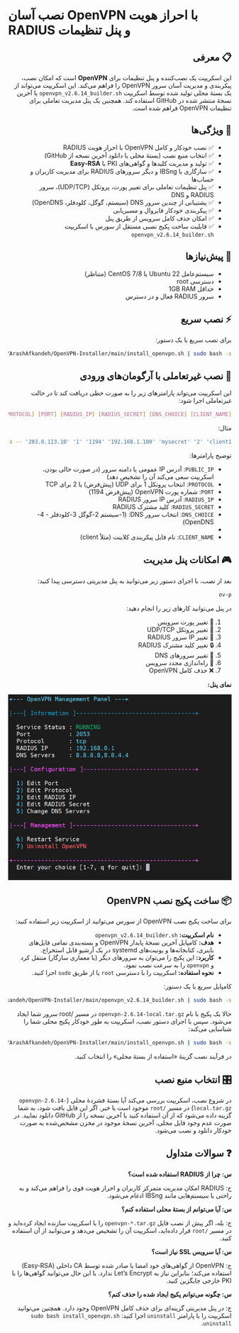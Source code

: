 
# نصب آسان OpenVPN با احراز هویت RADIUS و پنل تنظیمات

<div dir="rtl">

## 📋 معرفی

این اسکریپت یک نصب‌کننده و پنل تنظیمات برای **OpenVPN** است که امکان نصب، پیکربندی و مدیریت آسان سرور OpenVPN را فراهم می‌کند.  این اسکریپت می‌تواند از یک بستهٔ محلی تولید شده توسط اسکریپت `openvpn_v2.6.14_builder.sh` یا آخرین نسخهٔ منتشر شده در GitHub استفاده کند.  همچنین یک پنل مدیریت تعاملی برای تنظیمات OpenVPN فراهم شده است.

## 🎯 ویژگی‌ها

- ✅ نصب خودکار و کامل OpenVPN با احراز هویت RADIUS
- ✅ انتخاب منبع نصب (بستهٔ محلی یا دانلود آخرین نسخه از GitHub)
- ✅ تولید و مدیریت کلیدها و گواهی‌های PKI با **Easy‑RSA**
- ✅ سازگاری با IBSng و دیگر سرورهای RADIUS برای مدیریت کاربران و حساب‌ها
- ✅ پنل تنظیمات تعاملی برای تغییر پورت، پروتکل (UDP/TCP)، سرور RADIUS و DNS
- ✅ پشتیبانی از چندین سرور DNS (سیستم، گوگل، کلودفلر، OpenDNS)
- ✅ پیکربندی خودکار فایروال و مسیریابی
- ✅ امکان حذف کامل سرویس از طریق پنل
- ✅ قابلیت ساخت پکیج نصبی مستقل از سورس با اسکریپت `openvpn_v2.6.14_builder.sh`

## 🔧 پیش‌نیازها

- سیستم‌عامل Ubuntu 22 یا CentOS 7/8 (متناظر)
- دسترسی root
- حداقل 1GB RAM
- سرور RADIUS فعال و در دسترس

## ⚡ نصب سریع

برای نصب سریع با یک دستور:

```bash
curl -sSL https://raw.githubusercontent.com/ArashAfkandeh/OpenVPN-Installer/main/install_openvpn.sh | sudo bash -s
```

## 📝 نصب غیرتعاملی با آرگومان‌های ورودی

این اسکریپت می‌تواند پارامترهای زیر را به صورت خطی دریافت کند تا در حالت غیرتعاملی اجرا شود:

```bash
curl -sSL https://raw.githubusercontent.com/ArashAfkandeh/OpenVPN-Installer/main/install_openvpn.sh | sudo bash -s -- [PUBLIC_IP] [PROTOCOL] [PORT] [RADIUS_IP] [RADIUS_SECRET] [DNS_CHOICE] [CLIENT_NAME]
```

مثال:

```bash
curl -sSL https://raw.githubusercontent.com/ArashAfkandeh/OpenVPN-Installer/main/install_openvpn.sh | sudo bash -s -- '203.0.113.10' '1' '1194' '192.168.1.100' 'mysecret' '2' 'client1'
```

توضیح پارامترها:

- `PUBLIC_IP`: آدرس IP عمومی یا دامنه سرور (در صورت خالی بودن، اسکریپت سعی می‌کند آن را تشخیص دهد)
- `PROTOCOL`: انتخاب پروتکل 1 برای UDP (پیش‌فرض) یا 2 برای TCP
- `PORT`: شماره پورت OpenVPN (پیش‌فرض 1194)
- `RADIUS_IP`: آدرس IP سرور RADIUS
- `RADIUS_SECRET`: کلید مشترک RADIUS
- `DNS_CHOICE`: انتخاب سرور DNS: (1-سیستم  2-گوگل  3-کلودفلر  - 4-OpenDNS)
- 
- `CLIENT_NAME`: نام فایل پیکربندی کلاینت (مثلاً client)

## 🎮 امکانات پنل مدیریت

بعد از نصب، با اجرای دستور زیر می‌توانید به پنل مدیریتی دسترسی پیدا کنید:

```bash
ov-p
```

در پنل می‌توانید کارهای زیر را انجام دهید:

1. 🔄 تغییر پورت سرویس
2. 🔄 تغییر پروتکل UDP/TCP
3. 🔑 تغییر IP سرور RADIUS
4. 🔒 تغییر کلید مشترک RADIUS
5. 📡 تغییر سرورهای DNS
6. 🔁 راه‌اندازی مجدد سرویس
7. ❌ حذف کامل OpenVPN

**نمای پنل:**

![نمای پنل مدیریت](panel_preview.png)

## 📦 ساخت پکیج نصب OpenVPN

برای ساخت پکیج نصب OpenVPN از سورس می‌توانید از اسکریپت زیر استفاده کنید:

- **نام اسکریپت:** `openvpn_v2.6.14_builder.sh`
- **هدف:** کامپایل آخرین نسخهٔ پایدار OpenVPN و بسته‌بندی تمامی فایل‌های باینری، کتابخانه‌ها و یونیت‌های systemd در یک آرشیو قابل استخراج.
- **کاربرد:** این پکیج را می‌توان به سرورهای دیگر (با معماری سازگار) منتقل کرد و `openvpn` را به سرعت نصب نمود.
- **نحوه استفاده:** اسکریپت را با دسترسی `root` یا از طریق `sudo` اجرا کنید.

کامپایل سریع با یک دستور:
```bash
curl -sSL https://raw.githubusercontent.com/ArashAfkandeh/OpenVPN-Installer/main/openvpn_v2.6.14_builder.sh | sudo bash -s
```
حالا یک پکیج با نام `openvpn-2.6.14-local.tar.gz` در مسیر /root سرور شما ایجاد می‌شود.
سپس با اجرای دستور نصب، اسکریپت به طور خودکار پکیج محلی شما را شناسایی می‌کند:
```bash
curl -sSL https://raw.githubusercontent.com/ArashAfkandeh/OpenVPN-Installer/main/install_openvpn.sh | sudo bash -s
```
در فرآیند نصب گزینهٔ «استفاده از بستهٔ محلی» را انتخاب کنید.

## 🎛️ انتخاب منبع نصب

در شروع نصب، اسکریپت بررسی می‌کند آیا بستهٔ فشردهٔ محلی (`openvpn-2.6.14-local.tar.gz`) در مسیر `/root` موجود است یا خیر.  اگر این فایل یافت شود، به شما گزینه داده می‌شود که از آن استفاده کنید یا آخرین نسخه را از GitHub دانلود نمایید.  در صورت عدم وجود فایل محلی، آخرین نسخهٔ موجود در مخزن مشخص‌شده به صورت خودکار دانلود و نصب می‌شود.

## ❓ سوالات متداول

**س: چرا از RADIUS استفاده شده است؟**
  
ج: RADIUS امکان مدیریت متمرکز کاربران و احراز هویت قوی را فراهم می‌کند و به راحتی با سیستم‌هایی مانند IBSng ادغام می‌شود.

**س: آیا می‌توانم از بستهٔ محلی استفاده کنم؟**
  
ج: بله، اگر پیش از نصب فایل `openvpn-*.tar.gz` را با اسکریپت سازنده ایجاد کرده‌اید و در مسیر `/root` قرار داده‌اید، اسکریپت آن را تشخیص می‌دهد و می‌توانید از آن استفاده کنید.

**س: آیا سرویس SSL نیاز است؟**
  
ج: OpenVPN از گواهی‌های خود امضا یا صادر شده توسط CA داخلی (Easy‑RSA) استفاده می‌کند؛ بنابراین نیاز به Let’s Encrypt ندارد.  با این حال می‌توانید گواهی‌ها را با PKI خارجی جایگزین کنید.

**س: چگونه می‌توانم پکیج ایجاد شده را حذف کنم؟**
  
ج: در پنل مدیریتی گزینه‌ای برای حذف کامل OpenVPN وجود دارد.  همچنین می‌توانید اسکریپت را با پارامتر `uninstall` اجرا کنید: `sudo bash install_openvpn.sh uninstall`.

</div>

